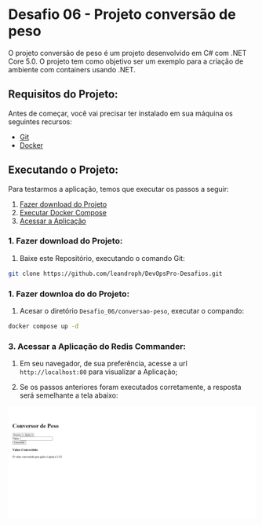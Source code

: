 # Desafio 06 - Projeto conversão de peso

O projeto conversão de peso é um projeto desenvolvido em C# com .NET Core 5.0. O projeto tem como objetivo ser um exemplo para a criação de ambiente com containers usando .NET.

## Requisitos do Projeto:

Antes de começar, você vai precisar ter instalado em sua máquina os seguintes recursos:

- [Git](https://git-scm.com/downloads)
- [Docker](https://docs.docker.com/get-docker/)

## Executando o Projeto:

Para testarmos a aplicação, temos que executar os passos a seguir:

1. [Fazer download do Projeto](#download-github)
2. [Executar Docker Compose](#docker-compose)
3. [Acessar a Aplicação](#acessando-app)

<a name="download-github"></a>
### 1. Fazer download do Projeto:
 1. Baixe este Repositório, executando o comando Git:
```bash
git clone https://github.com/leandroph/DevOpsPro-Desafios.git
```

<a name="docker-compose"></a>
### 1. Fazer downloa do do Projeto:
1. Acesar o diretório `Desafio_06/conversao-peso`, executar o compando:
```bash
docker compose up -d
```

<a name="acessando-app"></a>
### 3. Acessar a Aplicação do Redis Commander:

1. Em seu navegador, de sua preferência, acesse a url `http://localhost:80` para visualizar a Aplicação;

2. Se os passos anteriores foram executados corretamente, a resposta será semelhante a tela abaixo:

![alt text](images/conv-peso.png
)

